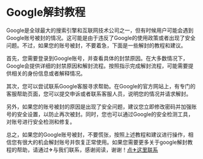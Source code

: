 # Google解封教程

Google是全球最大的搜索引擎和互联网技术公司之一，但有时候用户可能会遇到Google账号被封的情况。这可能是由于违反了Google的使用政策或者出现了安全问题。不过，如果您的账号被封，不要着急，下面是一些解封的教程和建议。

首先，您需要登录到Google账号，并查看具体的封禁原因。在大多数情况下，Google会提供详细的封禁原因和解封流程。按照指示完成解封流程，可能需要提供相关的身份信息或者解释情况。

其次，您可以尝试联系Google客服寻求帮助。在Google的官方网站上，有专门的客服帮助页面，您可以提交申诉或者联系客服人员，说明您的情况并请求解封。

另外，如果您的账号被封的原因是出现了安全问题，建议您立即修改密码并加强账号的安全设置，以防止再次被封。同时，您也可以通过Google的安全检测工具，对账号进行安全检测和修复。

总之，如果您的Google账号被封，不要慌张，按照上述教程和建议进行操作，相信您有很大的机会解封账号并恢复正常使用。如果您需要更多关于google解封教程的帮助，请通过✈与我们联系，感谢阅读，谢谢！[点✈这里联系](https://ads.k02.cc)